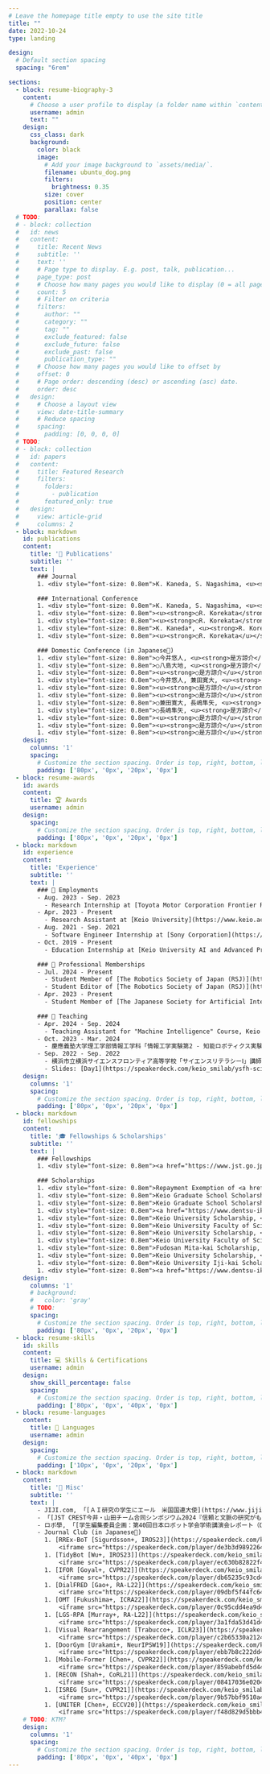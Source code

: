 ```yaml
---
# Leave the homepage title empty to use the site title
title: ""
date: 2022-10-24
type: landing

design:
  # Default section spacing
  spacing: "6rem"

sections:
  - block: resume-biography-3
    content:
      # Choose a user profile to display (a folder name within `content/authors/`)
      username: admin
      text: ""
    design:
      css_class: dark
      background:
        color: black
        image:
          # Add your image background to `assets/media/`.
          filename: ubuntu_dog.png
          filters:
            brightness: 0.35
          size: cover
          position: center
          parallax: false
  # TODO:
  # - block: collection
  #   id: news
  #   content:
  #     title: Recent News
  #     subtitle: ''
  #     text: ''
  #     # Page type to display. E.g. post, talk, publication...
  #     page_type: post
  #     # Choose how many pages you would like to display (0 = all pages)
  #     count: 5
  #     # Filter on criteria
  #     filters:
  #       author: ""
  #       category: ""
  #       tag: ""
  #       exclude_featured: false
  #       exclude_future: false
  #       exclude_past: false
  #       publication_type: ""
  #     # Choose how many pages you would like to offset by
  #     offset: 0
  #     # Page order: descending (desc) or ascending (asc) date.
  #     order: desc
  #   design:
  #     # Choose a layout view
  #     view: date-title-summary
  #     # Reduce spacing
  #     spacing:
  #       padding: [0, 0, 0, 0]
  # TODO:
  # - block: collection
  #   id: papers
  #   content:
  #     title: Featured Research
  #     filters:
  #       folders:
  #         - publication
  #       featured_only: true
  #   design:
  #     view: article-grid
  #     columns: 2
  - block: markdown
    id: publications
    content:
      title: '📜 Publications'
      subtitle: ''
      text: |
        ### Journal
        1. <div style="font-size: 0.8em">K. Kaneda, S. Nagashima, <u><strong>R. Korekata</strong></u>, M. Kambara, K. Sugiura, "Learning-To-Rank Approach for Identifying Everyday Objects Using a Physical-World Search Engine," <strong>IEEE RA-L</strong>, Vol. 9, No. 3, pp. 2088-2095, 2024, <a href="https://ieeexplore.ieee.org/abstract/document/10387680">pdf</a>, <a href="https://github.com/keio-smilab23/MultiRankIt">code</a>, <a href="https://youtu.be/eBBLGP9g6Zo">video</a>. DOI: 10.1109/LRA.2024.3352363 (<strong>IF: 5.2</strong>)</div>

        ### International Conference
        1. <div style="font-size: 0.8em">K. Kaneda, S. Nagashima, <u><strong>○R. Korekata</strong></u>, M. Kambara, K. Sugiura, "Learning-To-Rank Approach for Identifying Everyday Objects Using a Physical-World Search Engine," IEEE RA-L presented at <strong>IEEE/RSJ IROS</strong>, Abu Dhabi, Oct. 2024, <a href="https://ieeexplore.ieee.org/abstract/document/10387680">pdf</a>, <a href="https://github.com/keio-smilab23/MultiRankIt">code</a>, <a href="https://youtu.be/eBBLGP9g6Zo">video</a>.</div>
        1. <div style="font-size: 0.8em"><u><strong>○R. Korekata</strong></u>, K. Kanda, S. Nagashima, Y. Imai, K. Sugiura, "Multimodal Ranking for Target Objects and Receptacles Based on Open-Vocabulary Instructions," <strong>IEEE ICRA</strong> (Late Breaking Results), Yokohama, May 2024, <a href="uploads/korekata_icra24_multimodal/poster.pdf">poster</a>.</div>
        1. <div style="font-size: 0.8em"><u><strong>○R. Korekata</strong></u>, M. Kambara, Y. Yoshida, S. Ishikawa, Y. Kawasaki, M. Takahashi, K. Sugiura, "Switching Head–Tail Funnel UNITER for Dual Referring Expression Comprehension with Fetch-and-Carry Tasks," <strong>IEEE/RSJ IROS</strong>, pp. 3865-3872, Detroit, Oct. 2023, <a href="https://ieeexplore.ieee.org/abstract/document/10342165">pdf</a>, <a href="https://youtu.be/17hLj3Le0Kg">video</a>, <a href="https://speakerdeck.com/keio_smilab/iros23-switching-head-tail-funnel-uniter-for-dual-referring-expression-comprehension-with-fetch-and-carry-tasks">slide</a>, <a href="uploads/korekata_iros23_switching/poster.pdf">poster</a>. DOI: 10.1109/IROS55552.2023.10342165 (<strong>h5-index: 86</strong>)</div>
        1. <div style="font-size: 0.8em">K. Kaneda*, <u><strong>R. Korekata*</u></strong>, Y. Wada*, S. Nagashima*, ○M. Kambara, Y. Iioka, H. Matsuo, Y. Imai, T. Nishimura, K. Sugiura, "DialMAT: Dialogue-Enabled Transformer with Moment-Based Adversarial Training," <strong>IEEE/CVF CVPR</strong> (Embodied AI Workshop), Vancouver, Jun. 2023, <a href="https://embodied-ai.org/papers/2023/23.pdf">pdf</a>, <a href="https://github.com/keio-smilab23/DialMAT">code</a>, <a href="uploads/kaneda_cvprw23_dialmat/slide.pdf">slide</a>, <a href="uploads/kaneda_cvprw23_dialmat/poster.pdf">poster</a>. (<strong>*equal contribution</strong>, <a href="https://embodied-ai.org/cvpr2023/"><strong>1st Place in DialFRED Challenge</strong></a>)</div>
        1. <div style="font-size: 0.8em"><u><strong>○R. Korekata</u></strong>, Y. Yoshida, S. Ishikawa, K. Sugiura, "Switching Funnel UNITER: Multimodal Instruction Comprehension for Object Manipulation Tasks," <strong>IEEE/RSJ IROS</strong> (Late Breaking Results), Kyoto, Oct. 2022, <a href="uploads/korekata_iros22_switching/poster.pdf">poster</a>.</div>

        ### Domestic Conference (in Japanese🎌)
        1. <div style="font-size: 0.8em">○今井悠人, <u><strong>是方諒介</u></strong>, 杉浦孔明, "Dense Textを用いたマルチモーダルLLMに基づく大規模屋内環境における物体検索," 第42回日本ロボット学会学術講演会, 1L5-01, 大阪, 2024年9月.</div>
        1. <div style="font-size: 0.8em">○八島大地, <u><strong>是方諒介</u></strong>, 杉浦孔明, "Multimodal LLMと二重緩和損失に基づく実世界検索エンジン," 第42回日本ロボット学会学術講演会, 3D2-07, 大阪, 2024年9月.</div>
        1. <div style="font-size: 0.8em"><u><strong>○是方諒介</u></strong>, 兼田寛大, 長嶋隼矢, 今井悠人, 杉浦孔明, "大規模言語モデルを用いたSwitching機構付きマルチモーダル検索モデルに基づく生活支援ロボットによる物体操作," 第38回人工知能学会全国大会, 3T5-OS-6b-04, 静岡, 2024年5月, <a href="https://www.jstage.jst.go.jp/article/pjsai/JSAI2024/0/JSAI2024_3T5OS6b04/_pdf">pdf</a>, <a href="https://speakerdeck.com/keio_smilab/jsai24-dm2rm-dual-mode-multimodal-ranking-for-target-objects-and-receptacles-based-on-open-vocabulary-instructions">slide</a>.</div>
        1. <div style="font-size: 0.8em">○今井悠人, 兼田寛大, <u><strong>是方諒介</u></strong>, 杉浦孔明, "マルチモーダル基盤モデルと緩和対照損失を用いた大規模屋内検索エンジン," 第38回人工知能学会全国大会, 3O5-OS-16c-04, 静岡, 2024年5月, <a href="https://www.jstage.jst.go.jp/article/pjsai/JSAI2024/0/JSAI2024_3O5OS16c04/_pdf">pdf</a>, <a href="https://speakerdeck.com/keio_smilab/jsai24-large-scale-indoor-search-engine-with-multimodal-foundation-models-and-relaxing-contrastive-loss">slide</a>.</div>
        1. <div style="font-size: 0.8em"><u><strong>○是方諒介</u></strong>, "大規模言語モデルを用いたマルチモーダル検索モデルに基づく生活支援ロボットによる物体操作," AICカンファレンス 2024, 神奈川, 2024年3月, <a href="uploads/korekata_aic24/poster.pdf">poster</a>.</div>
        1. <div style="font-size: 0.8em"><u><strong>○是方諒介</u></strong>, 和田唯我, 兼田寛大, 長嶋隼矢, 杉浦孔明, "DialMAT: 敵対的摂動に基づく対話的Vision-and-Language Navigation," 第41回日本ロボット学会学術講演会, 1K3-04, 宮城, 2023年9月, <a href="https://smilab.org/pdf/2023/2023-09-19T13:47:17+09:00_Ryosuke_Korekata.pdf">pdf</a>, <a href="https://github.com/keio-smilab23/DialMAT">code</a>, <a href="https://speakerdeck.com/keio_smilab/rsj23-dialmat-dialogue-enabled-transformer-with-moment-based-adversarial-training">slide</a>.</div>
        1. <div style="font-size: 0.8em">○兼田寛大, 長嶋隼矢, <u><strong>是方諒介</u></strong>, 杉浦孔明, "MultiRankIt: ランキング学習と大規模言語モデルによる物理世界検索," 第41回日本ロボット学会学術講演会, 2K1-01, 宮城, 2023年9月, <a href="https://smilab.org/pdf/2023/2023-09-19T13:46:45+09:00_Kanta_Kaneda.pdf">pdf</a>, <a href="https://speakerdeck.com/keio_smilab/rsj23-learning-to-rank-approach-for-identifying-everyday-objects-using-a-physical-world-search-engine">slide</a>.</div>
        1. <div style="font-size: 0.8em">○長嶋隼矢, <u><strong>是方諒介</u></strong>, 兼田寛大, 杉浦孔明, "マルチモーダル基盤モデルによる対象物体抽出に基づく日常物体検索および物体操作," 第41回日本ロボット学会学術講演会, 2J1-01, 宮城, 2023年9月, <a href="https://smilab.org/pdf/2023/2023-09-19T13:48:11+09:00_Shunya_Nagashima.pdf">pdf</a>, <a href="https://speakerdeck.com/keio_smilab/rsj23-everyday-object-search-and-manipulation-based-on-target-object-extraction-using-multimodal-foundation-models">slide</a>. (<a href="https://x.com/keio_smilab/status/1701883420983378323"><strong>トヨタ自動車HSRコミュニティ優秀論文賞</strong></a>)</div>
        1. <div style="font-size: 0.8em"><u><strong>○是方諒介</u></strong>, 神原元就, 吉田悠, 石川慎太朗, 川崎陽祐, 高橋正樹, 杉浦孔明, "Switching Head–Tail Funnel UNITERによる対象物体および配置目標に関する指示文理解と物体操作," 第37回人工知能学会全国大会, 2G4-OS-21d-01, 熊本, 2023年6月, <a href="https://www.jstage.jst.go.jp/article/pjsai/JSAI2023/0/JSAI2023_2G4OS21d01/_pdf">pdf</a>, <a href="https://speakerdeck.com/keio_smilab/jsai23-switching-head-tail-funnel-uniter-multimodal-instruction-comprehension-for-object-manipulation-tasks">slide</a>.</div>
        1. <div style="font-size: 0.8em"><u><strong>○是方諒介</u></strong>, "Switching Head–Tail Funnel UNITERによる対象物体および配置目標に関する指示文理解と物体操作," AICカンファレンス 2023, 神奈川, 2023年3月, <a href="https://koara.lib.keio.ac.jp/xoonips/modules/xoonips/detail.php?koara_id=KO11003001-20230304-0030">pdf</a>, <a href="uploads/korekata_aic23/poster.pdf">poster</a>.</div>
        1. <div style="font-size: 0.8em"><u><strong>○是方諒介</u></strong>, 吉田悠, 石川慎太朗, 杉浦孔明, "物体操作タスクにおけるSwitching Funnel UNITERによる対象物体および配置目標に関する指示文理解," 第40回日本ロボット学会学術講演会, 4F3-05, 東京, 2022年9月, <a href="https://smilab.org/pdf/2022/2022-10-11T16:16:03+09:00_Ryosuke_Korekata.pdf">pdf</a>, <a href="https://speakerdeck.com/keio_smilab/rsj22-switching-funnel-uniter-multimodal-instruction-comprehension-for-object-manipulation-tasks">slide</a>.</div>
    design:
      columns: '1'
      spacing:
        # Customize the section spacing. Order is top, right, bottom, left.
        padding: ['80px', '0px', '20px', '0px']
  - block: resume-awards
    id: awards
    content:
      title: 🏆 Awards
      username: admin
    design:
      spacing:
        # Customize the section spacing. Order is top, right, bottom, left.
        padding: ['80px', '0px', '20px', '0px']
  - block: markdown
    id: experience
    content:
      title: 'Experience'
      subtitle: ''
      text: |
        ### 🏢 Employments
        - Aug. 2023 - Sep. 2023
          - Research Internship at [Toyota Motor Corporation Frontier Research Center](https://global.toyota/en/mobility/frontier-research/), Aichi.
        - Apr. 2023 - Present
          - Research Assistant at [Keio University](https://www.keio.ac.jp/en/), Kanagawa.
        - Aug. 2021 - Sep. 2021
          - Software Engineer Internship at [Sony Corporation](https://www.sony.net/), Tokyo.
        - Oct. 2019 - Present
          - Education Internship at [Keio University AI and Advanced Programming Consortium](https://aic.keio.ac.jp/en/), Kanagawa.

        ### 🏫 Professional Memberships
        - Jul. 2024 - Present
          - Student Member of [The Robotics Society of Japan (RSJ)](https://www.rsj.or.jp/en/).
          - Student Editor of [The Robotics Society of Japan (RSJ)](https://www.rsj.or.jp/en/).
        - Apr. 2023 - Present
          - Student Member of [The Japanese Society for Artificial Intelligence (JSAI)](https://www.ai-gakkai.or.jp/en/).

        ### 📘 Teaching
        - Apr. 2024 - Sep. 2024
          - Teaching Assistant for "Machine Intelligence" Course, Keio University, Graduate School of Science and Technology.
        - Oct. 2023 - Mar. 2024
          - 慶應義塾大学理工学部情報工学科「情報工学実験第2 - 知能ロボティクス実験」TA
        - Sep. 2022 - Sep. 2022
          - 横浜市立横浜サイエンスフロンティア高等学校「サイエンスリテラシーⅠ」講師
          - Slides: [Day1](https://speakerdeck.com/keio_smilab/ysfh-science-literacyi-text2image), [Day2](https://speakerdeck.com/keio_smilab/ysfh-science-literacyi-image2text).
    design:
      columns: '1'
      spacing:
        # Customize the section spacing. Order is top, right, bottom, left.
        padding: ['80px', '0px', '20px', '0px']
  - block: markdown
    id: fellowships
    content:
      title: '🎓 Fellowships & Scholarships'
      subtitle: ''
      text: |
        ### Fellowships
        1. <div style="font-size: 0.8em"><a href="https://www.jst.go.jp/program/boost/">JST Broadening Opportunities for Outstanding young researchers and doctoral students in STrategic areas (BOOST)</a>, <strong>JPY 10,800,000</strong>, Sep. 2024 - Sep. 2027.</div>

        ### Scholarships
        1. <div style="font-size: 0.8em">Repayment Exemption of <a href="https://www.jasso.go.jp/en/index.html">JASSO Scholarship (Category 1)</a>, <strong>JPY 1,584,000</strong>, Apr. 2023 - Sep. 2024.</div>
        1. <div style="font-size: 0.8em">Keio Graduate School Scholarship, <strong>JPY 250,000</strong>, 2024.</div>
        1. <div style="font-size: 0.8em">Keio Graduate School Scholarship, <strong>JPY 500,000</strong>, 2023.</div>
        1. <div style="font-size: 0.8em"><a href="https://www.dentsu-ikueikai.or.jp/scholarship/graduate/outline/">DENTSU Scholarship Foundation for Graduate Students</a>, <strong>JPY 1,440,000</strong>, Apr. 2023 - Sep. 2024.</div>
        1. <div style="font-size: 0.8em">Keio University Scholarship, <strong>JPY 250,000</strong>, 2022.</div>
        1. <div style="font-size: 0.8em">Keio University Faculty of Science and Technology Alumni Association Scholarship, <strong>JPY 600,000</strong>, 2022.</div>
        1. <div style="font-size: 0.8em">Keio University Scholarship, <strong>JPY 250,000</strong>, 2021.</div>
        1. <div style="font-size: 0.8em">Keio University Faculty of Science and Technology Alumni Association Scholarship, <strong>JPY 600,000</strong>, 2021.</div>
        1. <div style="font-size: 0.8em">Fudosan Mita-kai Scholarship, <strong>JPY 100,000</strong>, 2020.</div>
        1. <div style="font-size: 0.8em">Keio University Scholarship, <strong>JPY 500,000</strong>, 2020.</div>
        1. <div style="font-size: 0.8em">Keio University Iji-kai Scholarship, <strong>JPY 800,000</strong>, 2019.</div>
        1. <div style="font-size: 0.8em"><a href="https://www.dentsu-ikueikai.or.jp/scholarship/college/about/">DENTSU Scholarship Foundation for Undergraduate Students</a>, <strong>JPY 3,360,000</strong>, Apr. 2019 - Mar. 2023.</div>
    design:
      columns: '1'
      # background:
      #   color: 'gray'
      # TODO:
      spacing:
        # Customize the section spacing. Order is top, right, bottom, left.
        padding: ['80px', '0px', '20px', '0px']
  - block: resume-skills
    id: skills
    content:
      title: 💻 Skills & Certifications
      username: admin
    design:
      show_skill_percentage: false
      spacing:
        # Customize the section spacing. Order is top, right, bottom, left.
        padding: ['80px', '0px', '40px', '0px']
  - block: resume-languages
    content:
      title: 💬 Languages
      username: admin
    design:
      spacing:
        # Customize the section spacing. Order is top, right, bottom, left.
        padding: ['10px', '0px', '20px', '0px']
  - block: markdown
    content:
      title: '📰 Misc'
      subtitle: ''
      text: |
        - JIJI.com, 「[ＡＩ研究の学生にエール　米国国連大使](https://www.jiji.com/jc/article?k=2024041801147&g=soc)」, 2024年4月18日. (ほか多数)
        - 「[JST CREST今井・山田チーム合同シンポジウム2024『信頼と文脈の研究がもたらす新たな人工知能』](https://www.ymd.nii.ac.jp/tid-crest/event/jst-crest-imaiyamadasympo2024)」, 2024年2月20日.
        - ロボ學, 「[学生編集委員企画：第40回日本ロボット学会学術講演会レポート（OS16：確率ロボティクスとデータ工学ロボティクス〜認識・行動学習・記号創発〜（4/4））](https://robogaku.jp/news/2023/rsj2022_4f3.html)」, 2023年2月14日.
        - Journal Club (in Japanese🎌)
          1. [RREx-BoT [Sigurdsson+, IROS23]](https://speakerdeck.com/keio_smilab/journal-club-rrex-bot-remote-referring-expressions-with-a-bag-of-tricks)
              <iframe src="https://speakerdeck.com/player/de3b3d9892264e3887a155ca19bcc6de" frameborder="0" width="710" height="400" allowfullscreen></iframe>
          1. [TidyBot [Wu+, IROS23]](https://speakerdeck.com/keio_smilab/journal-club-tidybot-personalized-robot-assistance-with-large-language-models)
              <iframe src="https://speakerdeck.com/player/ec630b82822f48c6b4a4ea466fa115cf" frameborder="0" width="710" height="400" allowfullscreen></iframe>
          1. [IFOR [Goyal+, CVPR22]](https://speakerdeck.com/keio_smilab/journal-club-ifor-iterative-flow-minimization-for-robotic-object-rearrangement)
              <iframe src="https://speakerdeck.com/player/db65235c93cd4a56b704d98bf7d3fd54" frameborder="0" width="710" height="400" allowfullscreen></iframe>
          1. [DialFRED [Gao+, RA-L22]](https://speakerdeck.com/keio_smilab/journal-club-dialfred-dialogue-enabled-agents-for-embodied-instruction-following)
              <iframe src="https://speakerdeck.com/player/09dbf5f44fc649228d5d28f46eece101" frameborder="0" width="710" height="400" allowfullscreen></iframe>
          1. [OMT [Fukushima+, ICRA22]](https://speakerdeck.com/keio_smilab/journal-club-object-memory-transformer-for-object-goal-navigation)
              <iframe src="https://speakerdeck.com/player/0c95cdd4ea9d48f89e87dbcd6be3cc34" frameborder="0" width="710" height="400" allowfullscreen></iframe>
          1. [LGS-RPA [Murray+, RA-L22]](https://speakerdeck.com/keio_smilab/journal-club-following-natural-language-instructions-for-household-tasks-with-landmark-guided-search-and-reinforced-pose-adjustment)
              <iframe src="https://speakerdeck.com/player/3a1fda53d41d4f61b234b79be0497977" frameborder="0" width="710" height="400" allowfullscreen></iframe>
          1. [Visual Rearrangement [Trabucco+, ICLR23]](https://speakerdeck.com/keio_smilab/journal-club-a-simple-approach-for-visual-rearrangement-3d-mapping-and-semantic-search)
              <iframe src="https://speakerdeck.com/player/c2b65330a2124a5eacc8930016fed7f5" frameborder="0" width="710" height="400" allowfullscreen></iframe>
          1. [DoorGym [Urakami+, NeurIPSW19]](https://speakerdeck.com/keio_smilab/journal-club-doorgym-a-scalable-door-opening-environment-and-baseline-agent)
              <iframe src="https://speakerdeck.com/player/ebb7b8c222dd4ee880eb439fad66592d" frameborder="0" width="710" height="400" allowfullscreen></iframe>
          1. [Mobile-Former [Chen+, CVPR22]](https://speakerdeck.com/keio_smilab/journal-club-mobile-former-bridging-mobilenet-and-transformer)
              <iframe src="https://speakerdeck.com/player/859abebfd5d440d0927705e0a1bcb7bf" frameborder="0" width="710" height="400" allowfullscreen></iframe>
          1. [RECON [Shah+, CoRL21]](https://speakerdeck.com/keio_smilab/journal-club-rapid-exploration-for-open-world-navigation-with-latent-goal-models)
              <iframe src="https://speakerdeck.com/player/08417036e0204f5e9c81d8464f393fac" frameborder="0" width="710" height="400" allowfullscreen></iframe>
          1. [ISREG [Sun+, CVPR21]](https://speakerdeck.com/keio_smilab/journal-club-iterative-shrinking-for-referring-expression-grounding-using-deep-reinforcement-learning)
              <iframe src="https://speakerdeck.com/player/9b57bbf9510a48d6b9c8f76957fbd783" frameborder="0" width="710" height="400" allowfullscreen></iframe>
          1. [UNITER [Chen+, ECCV20]](https://speakerdeck.com/keio_smilab/journal-club-uniter-universal-image-text-representation-learning)
              <iframe src="https://speakerdeck.com/player/f48d829d5bbb41fdadd96044c2e45025" frameborder="0" width="710" height="400" allowfullscreen></iframe>
    # TODO: KTM?
    design:
      columns: '1'
      spacing:
        # Customize the section spacing. Order is top, right, bottom, left.
        padding: ['80px', '0px', '40px', '0px']
---
```

